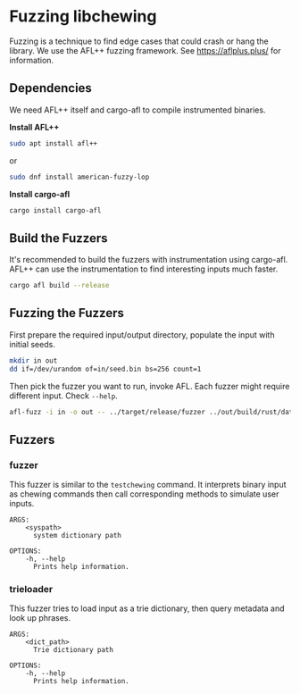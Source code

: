 # Fuzzing libchewing

Fuzzing is a technique to find edge cases that could crash or hang the library.
We use the AFL++ fuzzing framework. See https://aflplus.plus/ for information.

## Dependencies

We need AFL++ itself and cargo-afl to compile instrumented binaries.

**Install AFL++**

```sh
sudo apt install afl++
```

or

```sh
sudo dnf install american-fuzzy-lop
```

**Install cargo-afl**

```sh
cargo install cargo-afl
```

## Build the Fuzzers

It's recommended to build the fuzzers with instrumentation using cargo-afl.
AFL++ can use the instrumentation to find interesting inputs much faster.

```sh
cargo afl build --release
```

## Fuzzing the Fuzzers

First prepare the required input/output directory, populate the input with
initial seeds.

```sh
mkdir in out
dd if=/dev/urandom of=in/seed.bin bs=256 count=1
```

Then pick the fuzzer you want to run, invoke AFL.
Each fuzzer might require different input. Check `--help`.

```sh
afl-fuzz -i in -o out -- ../target/release/fuzzer ../out/build/rust/data/
```

## Fuzzers

### fuzzer

This fuzzer is similar to the `testchewing` command. It interprets binary input
as chewing commands then call corresponding methods to simulate user inputs.

```
ARGS:
    <syspath>
      system dictionary path

OPTIONS:
    -h, --help
      Prints help information.
```

### trieloader

This fuzzer tries to load input as a trie dictionary, then query metadata
and look up phrases.

```
ARGS:
    <dict_path>
      Trie dictionary path

OPTIONS:
    -h, --help
      Prints help information.
```